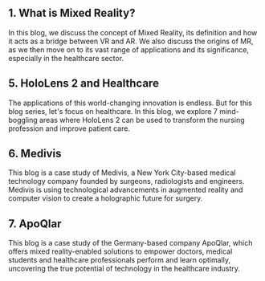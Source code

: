 ## 1. What is Mixed Reality?
In this blog, we discuss the concept of Mixed Reality, its definition and how it acts as a bridge between VR and AR. We also discuss the origins of MR, as we then move on to its vast range of applications and its significance, especially in the healthcare sector.

## 5. HoloLens 2 and Healthcare
The applications of this world-changing innovation is endless. But for this blog series, let's focus on healthcare. In this blog, we explore 7 mind-boggling areas where HoloLens 2 can be used to transform the nursing profession and improve patient care.

## 6. Medivis
This blog is a case study of Medivis, a New York City-based medical technology company founded by surgeons, radiologists and engineers. Medivis is using technological advancements in augmented reality and computer vision to create a holographic future for surgery.

## 7. ApoQlar
This blog is a case study of the Germany-based company ApoQlar, which offers mixed reality-enabled solutions to empower doctors, medical students and healthcare professionals perform and learn optimally, uncovering the true potential of technology in the healthcare industry. 
